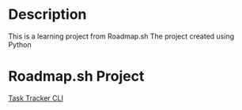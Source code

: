 # Description

This is a learning project from Roadmap.sh
The project created using Python

# Roadmap.sh Project

[Task Tracker CLI](https://roadmap.sh/projects/task-tracker)
